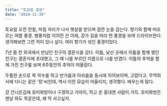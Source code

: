 ```yaml
---
title: "토요일 감상"
date: "2014-11-30"
---
```


토요일 오전 전철, 마침 자리가 나서 햇살을 받으며 잠깐 눈을 감는다. 향기와 함께 떠오르는 여름 풍경. 병풍처럼 이어진 산 아래, 강가 길을 따라 먼 풍경을 보며 드라이브한다. 생각해보면 그런 적이 있나 싶다. 여러 향기가 섞인 풍경이었다.

7년 쯤 전 외국에서 만났던 친구의 결혼식을 갔다. 이틀, 낯선 곳에서 이틀을 함께 했던 친구는 결혼식에 초대했고, 그 때 나를 부르던 이름으로 나를 반겼다. 이틀의 추억을 함께 가진 친구를 보며 6주동안의 추억이 떠올랐다.

두툼한 손으로 꽉 악수를 하고 반가움과 아쉬움을 동시에 지어보이며, 고맙다고. 무역회사에 다니는 같은 '장'씨인데, 역시 이런 모습이 어울리지, 생각했다. 배우는게 많다.

강 건너온김에 호미화방이나 구경하고 가야지, 하고 온 홍대엔 사람이 가득. 호미화방은 맨날 와도 똑같은데, 왜 막 사고싶지.
